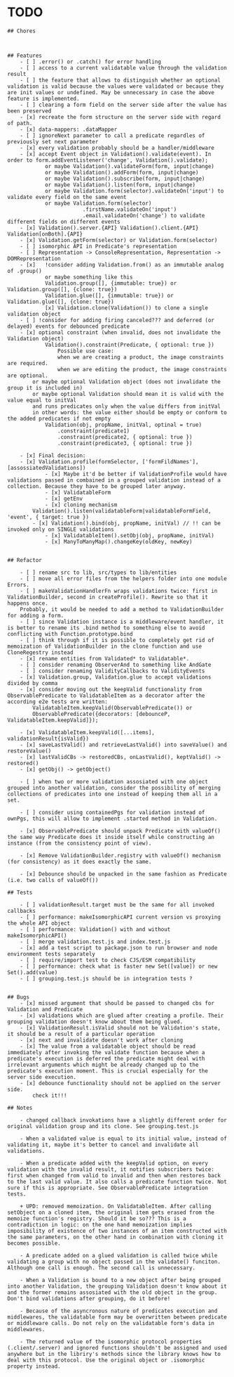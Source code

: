 # TODO


    ## Chores



    ## Features
        - [ ] .error() or .catch() for error handling
        - [ ] access to a current validatable value through the validation result
        - [ ] the feature that allows to distinguish whether an optional validation is valid because the values were validated or because they are init values or undefined. May be unnecessary in case the above feature is implemented.
        - [ ] clearing a form field on the server side after the value has been preserved 
        - [x] recreate the form structure on the server side with regard of path. 
        - [x] data-mappers: .dataMapper
        - [ ] ignoreNext parameter to call a predicate regardles of previously set next parameter
        - [x] every validation probably should be a handler/middleware
        - [x] accept Event object in Validation().validate(event). In order to form.addEventListener('change', Validation().validate);
                or maybe Validation().validateForm(form, input|change)
                or maybe Validation().addForm(form, input|change)
                or maybe Validation().subscribe(form, input|change)
                or maybe Validation().listen(form, input|change)
                or maybe Validation.form(selector).validateOn('input') to validate every field on the same event
                or maybe Validation.form(selector)
                            .firstName.validateOn('input')
                            .email.validateOn('change') to validate different fields on different events
        - [x] Validation().server.{API} Validation().client.{API} Validation[onBoth].{API}
        - [x] Validation.getForm(selector) or Validation.form(selector)
        - [ ] isomorphic API in Predicate's representation
        - [ ] Representation -> ConsoleRepresentation, Representation -> DOMRepresentation
        - [x]   !consider adding Validation.from() as an immutable analog of .group()
                or maybe something like this 
                Validation.group([], {immutable: true}) or Validation.group([], {clone: true})
                Validation.glue([], {immutable: true}) or Validation.glue([], {clone: true}) 
                [x] Validation.clone(Validation()) to clone a single validation object
        - [ ] !consider for adding firing canceled??? and deferred (or delayed) events for debounced predicate
        - [x] optional constraint (when invalid, does not invalidate the Validation object)
                Validation().constraint(Predicate, { optional: true })
                    Possible use case:
                    when we are creating a product, the image constraints are required.
                    when we are editing the product, the image constraints are optional.
            or maybe optional Validation object (does not invalidate the group it is included in)
            or maybe optional Validation should mean it is valid with the value equal to initVal
            and runs predicates only when the value differs from initVal
            in other words: the value either should be empty or conform to the added predicates if not empty
                Validation(obj, propName, initVal, optinal = true)
                    .constraint(predicate1)
                    .constraint(predicate2, { optional: true })
                    .constraint(predicate3, { optional: true })

        - [x] Final decision: 
        - [x] Validation.profile(formSelector, ['formFildNames'], [assossiatedValidations])
                - [x] Maybe it'd be better if ValidationProfile would have validations passed in combained in a grouped validation instead of a collection. Because they have to be grouped later anyway.
                - [x] ValidatableForm
                - [x] getEnv
                - [x] cloning mechanism
            Validation().listen(validatableForm|validatableFormField, 'event', { target: true })
            - [x] Validation().bind(obj, propName, initVal) // !! can be invoked only on SINGLE validations
                - [x] ValidatableItem().setObj(obj, propName, initVal)
                - [x] ManyToManyMap().changeKey(oldKey, newKey)


    ## Refactor

        - [ ] rename src to lib, src/types to lib/entities
        - [ ] move all error files from the helpers folder into one module Errors.
        - [ ] makeValidationHandlerFn wraps validations twice: first in ValidationBuilder, second in createProfile(). Rewrite so that it happens once.
        Probably, it would be needed to add a method to ValidationBuilder for adding a form.
        - [ ] since Validation instance is a middleware/event handler, it is better to rename its .bind method to something else to avoid conflicting with Function.prototype.bind
        - [ ] think through if it is possible to completely get rid of memoization of ValidationBuilder in the clone function and use CloneRegestry instead
        - [x] rename entities from Validated* to Validatable*.
        - [ ] consider renaming ObserverAnd to something like AndGate
        - [ ] consider renaming ValidityCallbacks to ValidityEvents
        - [x] Validation.group, Validation.glue to accept validations divided by comma
        - [x] consider moving out the keepValid functionality from ObservablePredicate to ValidatableItem as a decorator after the according e2e tests are written:
            ValidatableItem.keepValid(ObservablePredicate()) or
            ObservablePredicate({decorators: [debounceP, ValidatableItem.keepValid]});

        - [x] ValidatableItem.keepValid([...items], validationResult{isValid})
        - [x] saveLastValid() and retrieveLastValid() into saveValue() and restoreValue()
        - [x] lastValidCBs -> restoredCBs, onLastValid(), keptValid() -> restored()
        - [x] getObj() -> getObject()
        
        - [ ] when two or more validation assosiated with one object grouped into another validation, consider the possibility of merging collections of predicates into one instead of keeping them all in a set.

        - [ ] consider using containedPgs for validation instead of ownPgs, this will allow to implement .started method in Validation.

        - [x] ObservablePredicate should unpack Predicate with valueOf() the same way Predicate does it inside itself while constructing an instance (from the consistency point of view).

        - [x] Remove ValidationBuilder.registry with valueOf() mechanism (for consistency) as it does exactly the same.

        - [x] Debounce should be unpacked in the same fashion as Predicate (i.e. two calls of valueOf())

    ## Tests

        - [ ] validationResult.target must be the same for all invoked callbacks
        - [ ] performance: makeIsomorphicAPI current version vs proxying the whole API object 
        - [ ] performance: Validation() with and without makeIsomorphicAPI()
        - [ ] merge validation.test.js and index.test.js
        - [x] add a test script to package.json to run browser and node environment tests separately
        - [ ] require/import test to check CJS/ESM compatibility
        - [ ] performance: check what is faster new Set([value]) or new Set().add(value)
        - [ ] grouping.test.js should be in integration tests ?


    ## Bugs
        - [x] missed argument that should be passed to changed cbs for Validation and Predicate
        - [x] validations which are glued after creating a profile. Their grouping validation doesn't know about them being glued.
        - [x] ValidationResult.isValid should not be Validation's state, it should be a result of a particular operation
        - [x] next and invalidate doesn't work after cloning
        - [x] The value from a validatable object should be read immediately after invoking the validate function because when a predicate's execution is deferred the predicate might deal with irrelevant arguments which might be already changed up to the predicate's execution moment. This is crucial especially for the server side execution.
        - [x] debounce functionality should not be applied on the server side.
            check it!!!

    ## Notes

        - changed callback invokations have a slightly different order for original validation group and its clone. See grouping.test.js

        - When a validated value is equal to its initial value, instead of validating it, maybe it's better to cancel and invalidate all validations.

        - When a predicate added with the keepValid option, on every validation with the invalid result, it notifies subscribers twice: first when changed from valid to invalid and then when restores back to the last valid value. It also calls a predicate function twice. Not sure if this is appropriate. See ObservablePredicate integration tests.

        + UPD: removed memoization. On ValidatableItem. After calling setObject on a cloned item, the original item gets erased from the memoize function's registry. Should it be so??? This is a contradiction in logic: on the one hand memoization implies imposibility of existence of two instances of an item constructed with the same parameters, on the other hand in combination with cloning it becomes possible.

        - A predicate added on a glued validation is called twice while validating a group with no object passed in the validate() funciton. Although one call is enough. The second call is unnecessary.

        - When a Validation is bound to a new object after being grouped into another Validation, the grouping Validation doesn't know about it and the former remains assosiated with the old object in the group. Don't bind validations after grouping, do it before!

        - Because of the asyncronous nature of predicates execution and middlewares, the validatable form may be overwritten between predicate or middleware calls. Do not rely on the validatable form's data in middlewares.

        - The returned value of the isomorphic protocol properties (.client/.server) and ignored functions shouldn't be assigned and used anywhere but in the libriry's methods since the library knows how to deal with this protocol. Use the original object or .isomorphic property instead.
